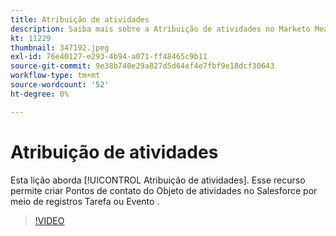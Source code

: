 ```yaml
---
title: Atribuição de atividades
description: Saiba mais sobre a Atribuição de atividades no Marketo Measure. Esse recurso permite criar Pontos de contato do Objeto de atividades no Salesforce por meio de registros Tarefa ou Evento .
kt: 11229
thumbnail: 347192.jpeg
exl-id: 76e40127-e293-4b94-a071-ff48465c9b11
source-git-commit: 9e38b740e29a827d5d64ef4e7fbf9e18dcf30643
workflow-type: tm+mt
source-wordcount: '52'
ht-degree: 0%

---
```


# Atribuição de atividades

Esta lição aborda [!UICONTROL Atribuição de atividades]. Esse recurso permite criar Pontos de contato do Objeto de atividades no Salesforce por meio de registros Tarefa ou Evento .

>[!VIDEO](https://video.tv.adobe.com/v/347192/?quality=12&learn=on)
